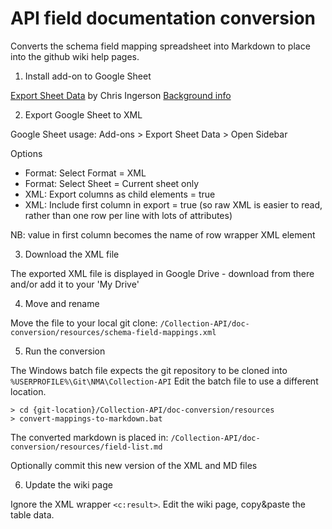 # API field documentation conversion

Converts the schema field mapping spreadsheet into Markdown to place into the github wiki help pages.

1) Install add-on to Google Sheet

[Export Sheet Data](https://chrome.google.com/webstore/detail/export-sheet-data/bfdcopkbamihhchdnjghdknibmcnfplk?hl=en) by Chris Ingerson [Background info](https://www.techjunkie.com/convert-google-sheets-xml/)

2) Export Google Sheet to XML

Google Sheet usage: Add-ons > Export Sheet Data > Open Sidebar

Options
- Format: Select Format = XML
- Format: Select Sheet = Current sheet only
- XML: Export columns as child elements = true
- XML: Include first column in export = true (so raw XML is easier to read, rather than one row per line with lots of attributes)

NB: value in first column becomes the name of row wrapper XML element 

3) Download the XML file

The exported XML file is displayed in Google Drive - download from there and/or add it to your 'My Drive'

4) Move and rename

Move the file to your local git clone: `/Collection-API/doc-conversion/resources/schema-field-mappings.xml`

5) Run the conversion

The Windows batch file expects the git repository to be cloned into `%USERPROFILE%\Git\NMA\Collection-API`  Edit the batch file to use a different location.

```
> cd {git-location}/Collection-API/doc-conversion/resources
> convert-mappings-to-markdown.bat
```

The converted markdown is placed in:
`/Collection-API/doc-conversion/resources/field-list.md`

Optionally commit this new version of the XML and MD files

6) Update the wiki page

Ignore the XML wrapper `<c:result>`. Edit the wiki page, copy&paste the table data.
